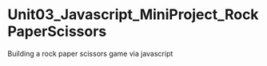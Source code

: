 # Unit03_Javascript_MiniProject_RockPaperScissors
Building a rock paper scissors game via javascript
